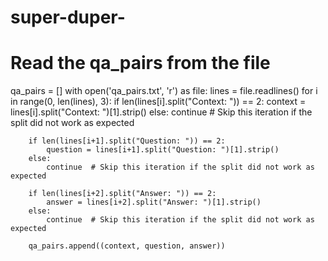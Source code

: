 # super-duper-
# Read the qa_pairs from the file
qa_pairs = []
with open('qa_pairs.txt', 'r') as file:
    lines = file.readlines()
    for i in range(0, len(lines), 3):
        if len(lines[i].split("Context: ")) == 2:
            context = lines[i].split("Context: ")[1].strip()
        else:
            continue  # Skip this iteration if the split did not work as expected
        
        if len(lines[i+1].split("Question: ")) == 2:
            question = lines[i+1].split("Question: ")[1].strip()
        else:
            continue  # Skip this iteration if the split did not work as expected

        if len(lines[i+2].split("Answer: ")) == 2:
            answer = lines[i+2].split("Answer: ")[1].strip()
        else:
            continue  # Skip this iteration if the split did not work as expected

        qa_pairs.append((context, question, answer))

